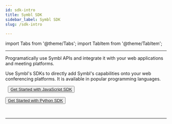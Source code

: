 ```yaml
---
id: sdk-intro
title: Symbl SDK
sidebar_label: Symbl SDK
slug: /sdk-intro
 
---
```

 
import Tabs from '@theme/Tabs';
import TabItem from '@theme/TabItem';

---

Programatically use Symbl APIs and integrate it with your web applications and meeting platforms.
 
Use Symbl's SDKs to directly add Symbl's capabilities onto your web conferencing platforms. It is available in popular programming languages.

&nbsp; 
<button class="button button1"><a href="/docs/javascript-sdk/introduction">Get Started with JavaScript SDK</a></button><br/>
 
<button class="button button2"><a href="/docs/python-sdk/overview">Get Started with Python SDK</a></button>
 
&nbsp; 
&nbsp;

---
 
 


